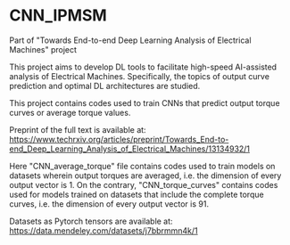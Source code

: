 # CNN_IPMSM
Part of "Towards End-to-end Deep Learning Analysis of Electrical Machines" project

This project aims to develop DL tools to facilitate high-speed AI-assisted analysis of Electrical Machines.
Specifically, the topics of output curve prediction and optimal DL architectures are studied.

This project contains codes used to train CNNs that predict output torque curves or average torque values.

Preprint of the full text is available at: 
https://www.techrxiv.org/articles/preprint/Towards_End-to-end_Deep_Learning_Analysis_of_Electrical_Machines/13134932/1

Here "CNN_average_torque" file contains codes used to train models on datasets wherein output torques are averaged, i.e. the dimension of every output vector is 1.
On the contrary, "CNN_torque_curves" contains codes used for models trained on datasets that include the complete torque curves, i.e. the dimension of every output vector is 91.

Datasets as Pytorch tensors are available at:
https://data.mendeley.com/datasets/j7bbrmmn4k/1
